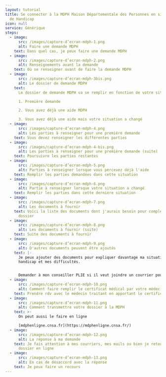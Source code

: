 ```yaml
---
layout: tutorial
title: Se connecter à la MDPH Maison Départementale des Personnes en situation
  de Handicap
icon: null
service: Générique
steps:
  - image:
      src: /images/capture-d’ecran-mdph-1.png
      alt: Faire une demande MDPH
    text: Dans quel cas, je peux faire une demande MDPH
  - image:
      src: /images/capture-d’ecran-mdph-2.png
      alt: Renseignements avant la demande
    text: Où se renseigner avant de faire la demande MDPH
  - image:
      src: /images/capture-d’ecran-mdph-3bis.png
      alt: Le dossier de demande MDPH
    text:
      Le dossier de demande MDPH va se remplir en fonction de votre situation

      1. Première demande

      2. Vous avez déjà une aide MDPH

      3. Vous avez déjà une aide mais votre situation a changé
  - image:
      src: /images/capture-d’ecran-mdph-4.png
      alt: Les parties à renseigner pour une première demande
    text: Vous devez renseigner les différentes parties
  - image:
      src: /images/capture-d’ecran-mdph-4-bis.png
      alt: Les parties à renseigner pour une première demande (suite)
    text: Poursuivre les parties restantes
  - image:
      src: /images/capture-d’ecran-mdph-5.png
      alt: Parties à renseigner lorsque vous percevez déjà l'aide
    text: Remplir les parties demandées dans cette situation
  - image:
      src: /images/capture-d’ecran-mdph-6.png
      alt: Partie à renseigner lorsque votre situation a changé
    text: Remplir les parties dans cette dernière situation
  - image:
      src: /images/capture-d’ecran-mdph-7.png
      alt: Les documents à fournir
    text: Voici la liste des documents dont j'aurais besoin pour compléter mon
      dossier
  - image:
      src: /images/capture-d’ecran-mdph-8.png
      alt: Les documents à fournir (suite)
    text: Suite des documents à fournir
  - image:
      src: /images/capture-d’ecran-mdph-9.png
      alt: D'autres documents peuvent être ajoutés
    text: |-
      Je peux ajouter des documents pour expliquer davantage ma situation, mon
      handicap et mes difficultés.


      Demander à mon conseiller PLIE si il veut joindre un courrier pour expliquer ma situation par rapport à l'emploi
  - image:
      src: /images/capture-d’ecran-mdph-10.png
      alt: Comment faire remplir le certificat médical par votre médecin
    text: Prendre rdv avec le médecin traitant en apportant le certificat médical
  - image:
      src: /images/capture-d’ecran-mdph-11.png
      alt: Comment transmettre votre dossier à la MDPH
    text: >-
      On peut aussi le faire en ligne 

      [mdphenligne.cnsa.fr](https://mdphenligne.cnsa.fr/)
  - image:
      src: /images/capture-d’ecran-mdph-12.png
      alt: La réponse à ma demande
    text: Je fais attention à mes courriers, mes mails ou bien je retourne sur mon
      dossier en ligne
  - image:
      src: /images/capture-d’ecran-mdph-13.png
      alt: En cas de désaccord avec la réponse
    text: Je peux faire un recours
---
```


